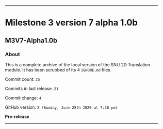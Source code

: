 
***

# Milestone 3 version 7 alpha 1.0b

## M3V7-Alpha1.0b

### About

This is a complete archive of the local version of the SNU 2D Translation module. It has been scrubbed of its 4 `IGNORE.md` files.

Commit count: `25`

Commits in last release: `21`

Commit change: `4`

GitHub version: `2 (Sunday, June 28th 2020 at 7:50 pm)`

**Pre-release**

***
